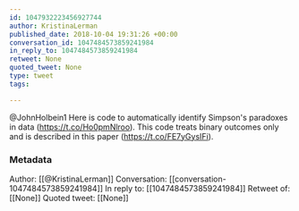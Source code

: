 ```yaml
---
id: 1047932223456927744
author: KristinaLerman
published_date: 2018-10-04 19:31:26 +00:00
conversation_id: 1047484573859241984
in_reply_to: 1047484573859241984
retweet: None
quoted_tweet: None
type: tweet
tags:

---
```


@JohnHolbein1 Here is code to automatically identify Simpson's paradoxes in data (https://t.co/Ho0pmNlroo). This code treats binary outcomes only and is described in this paper (https://t.co/FE7yGysIFi).

### Metadata

Author: [[@KristinaLerman]]
Conversation: [[conversation-1047484573859241984]]
In reply to: [[1047484573859241984]]
Retweet of: [[None]]
Quoted tweet: [[None]]
